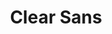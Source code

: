 ---
title: Clear Sans
tags:
- Open source
link: "https://01.org/clear-sans"
intro: "A versatile OpenType font for screen, print and Web, and designed with on-screen legibility in mind."
type: font
preview: resources/clear-sans.png
category: Fonts
---